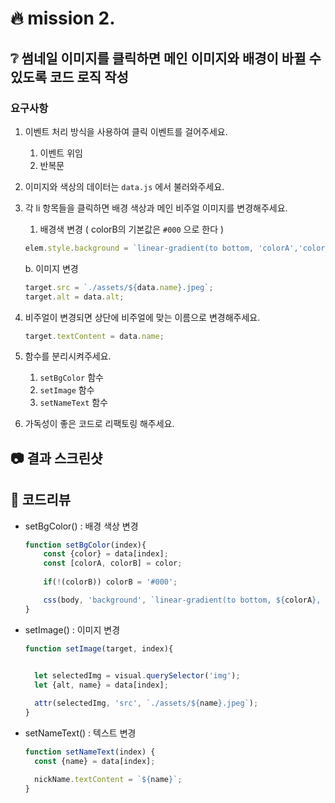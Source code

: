 # :fire: mission 2.

## :grey_question: 썸네일 이미지를 클릭하면 메인 이미지와 배경이 바뀔 수 있도록 코드 로직 작성

### 요구사항
1. 이벤트 처리 방식을 사용하여 클릭 이벤트를 걸어주세요.
    1. 이벤트 위임
    2. 반복문
2. 이미지와 색상의 데이터는 `data.js` 에서 불러와주세요.
3. 각 li 항목들을 클릭하면 배경 색상과 메인 비주얼 이미지를 변경해주세요.
    1. 배경색 변경 ( colorB의 기본값은 `#000` 으로 한다 )
    
    ```jsx
    elem.style.background = `linear-gradient(to bottom, 'colorA','colorB')`;
    ```
    
      b. 이미지 변경
    
    ```jsx
    target.src = `./assets/${data.name}.jpeg`;
    target.alt = data.alt;
    ```
    
4. 비주얼이 변경되면 상단에 비주얼에 맞는 이름으로 변경해주세요.
    
    ```jsx
    target.textContent = data.name;
    ```
    
5. 함수를 분리시켜주세요.
    1. `setBgColor` 함수
    2. `setImage` 함수
    3. `setNameText` 함수
6. 가독성이 좋은 코드로 리팩토링 해주세요.

## :camera: 결과 스크린샷



## :speech_balloon: 코드리뷰
- setBgColor() : 배경 색상 변경
  ```js
  function setBgColor(index){
      const {color} = data[index];
      const [colorA, colorB] = color;
    
      if(!(colorB)) colorB = '#000';

      css(body, 'background', `linear-gradient(to bottom, ${colorA}, ${colorB})`);
  }
  ```
- setImage() : 이미지 변경
  ```js
  function setImage(target, index){

    
    let selectedImg = visual.querySelector('img');
    let {alt, name} = data[index];

    attr(selectedImg, 'src', `./assets/${name}.jpeg`);
  }
  ```
- setNameText() : 텍스트 변경
  ```js
  function setNameText(index) {
    const {name} = data[index];

    nickName.textContent = `${name}`;
  }
  ```
